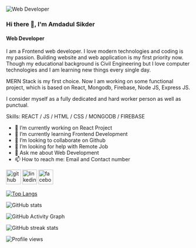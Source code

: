 ![Web Developer](https://media-exp1.licdn.com/dms/image/C4E16AQGdQGVQyhUnDQ/profile-displaybackgroundimage-shrink_350_1400/0/1637410656458?e=1643241600&v=beta&t=xXmJphe4xGwjO_fkniOHHIgk7rjHNRi_m7dixPBBcmo)

### Hi there 👋, I'm Amdadul Sikder
#### Web Developer

I am a Frontend web developer. I love modern technologies and coding is my passion. Building website and web application is my first priority now. Though my educational background is Civil Engineering but I love computer technologies and I am learning new things every single day. 

MERN Stack is my first choice. Now I am working on some functional project, which is based on React, Mongodb, Firebase, Node JS, Express JS. 

I consider myself as a fully dedicated and hard worker person as well as punctual.

Skills: REACT / JS / HTML / CSS / MONGODB / FIREBASE

- 🔭 I’m currently working on React Project 
- 🌱 I’m currently learning Frontend Development 
- 👯 I’m looking to collaborate on Github 
- 🤔 I’m looking for help with Remote Job 
- 💬 Ask me about Web Development 
- 📫 How to reach me: Email and Contact number 


[<img src='https://cdn.jsdelivr.net/npm/simple-icons@3.0.1/icons/github.svg' alt='github' height='40'>](https://github.com/Amdadul-Sikder)  [<img src='https://cdn.jsdelivr.net/npm/simple-icons@3.0.1/icons/linkedin.svg' alt='linkedin' height='40'>](https://www.linkedin.com/in/amdadul-sikder/)  [<img src='https://cdn.jsdelivr.net/npm/simple-icons@3.0.1/icons/facebook.svg' alt='facebook' height='40'>](https://www.facebook.com/sikder.amdad)  

[![Top Langs](https://github-readme-stats.vercel.app/api/top-langs/?username=Amdadul-Sikder)](https://github.com/anuraghazra/github-readme-stats)

![GitHub stats](https://github-readme-stats.vercel.app/api?username=Amdadul-Sikder&show_icons=true&count_private=true)  

![GitHub Activity Graph](https://activity-graph.herokuapp.com/graph?username=Amdadul-Sikder)  

![GitHub streak stats](https://github-readme-streak-stats.herokuapp.com/?user=Amdadul-Sikder)  

![Profile views](https://gpvc.arturio.dev/Amdadul-Sikder)  
